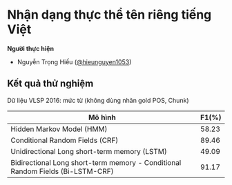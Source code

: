 # Nhận dạng thực thể tên riêng tiếng Việt

**Người thực hiện**

- Nguyễn Trọng Hiếu ([@hieunguyen1053](https://github.com/hieunguyen1053))

## Kết quả thử nghiệm

Dữ liệu VLSP 2016: mức từ (không dùng nhãn gold POS, Chunk)

| Mô hình                                                                        | F1(%) |
| ------------------------------------------------------------------------------ | ----- |
| Hidden Markov Model (HMM)                                                      | 58.23 |
| Conditional Random Fields (CRF)                                                | 89.46 |
| Unidirectional Long short-term memory (LSTM)                                   | 49.09 |
| Bidirectional Long short-term memory - Conditional Random Fields (Bi-LSTM-CRF) | 91.17 |
